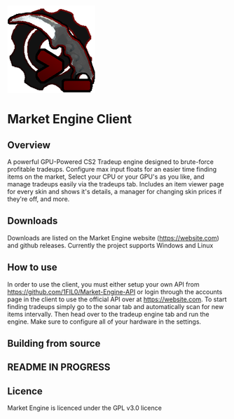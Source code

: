 ![](readme_assets/market_engine_client.png)
# Market Engine Client

## Overview
A powerful GPU-Powered CS2 Tradeup engine designed to brute-force profitable tradeups. Configure max input floats for an easier time finding items on the market, Select your CPU or your GPU's as you like, 
and manage tradeups easily via the tradeups tab. Includes an item viewer page for every skin and shows it's details, a manager for changing skin prices if they're off, and more.

## Downloads
Downloads are listed on the Market Engine website (https://website.com) and github releases. Currently the project supports Windows and Linux

## How to use
In order to use the client, you must either setup your own API from https://github.com/1FIL0/Market-Engine-API or login through the accounts page
in the client to use the official API over at https://website.com. To start finding tradeups simply go to the sonar tab and automatically scan for new items
intervally. Then head over to the tradeup engine tab and run the engine. Make sure to configure all of your hardware in the settings.

## Building from source
## README IN PROGRESS
<!--
### First steps
Firstly, clone the mandatory repositories:  ```mkdir MarketEngine && cd MarketEngine &&
git clone https://github.com/1FIL0/Market-Engine-Client market_engine_client && 
git clone https://github.com/1FIL0/Market-Engine-Share market_engine_share && 
git clone https://github.com/1FIL0/Market-Engine-Assets market_engine_assets &&
git clone https://github.com/1FIL0/Market-Engine-Shell-Network market_engine_shell_network```

### Windows Build Setup
install python from https://www.python.org/ then open powershell and navigate to the MarketEngine root directory.  
create virtual environment and install packages:  
```New-Item -ItemType Directory -Path venvs/windows_x86_64/client_venv -Force;source venvs/windows_x86_64/client_venv/Scripts/activate; py -m pip install pyqt5 pyopencl requests pyinstaller keyring```  
install msys2 from https://www.msys2.org/ and open its mingw64 terminal to install packages (Launch again if it closes after update):  
```pacman -Syu && pacman -S  mingw-w64-x86_64-toolchain mingw-w64-x86_64-openssl mingw-w64-x86_64-opencl-icd mingw-w64-x86_64-opencl-clhpp mingw-w64-x86_64-opencl-headers  mingw-w64-x86_64-rapidjson```

### Linux Build Setup
create virtual environment and install packages:  
```mkdir -p venvs/linux_x86_64/client_venv && source venvs/linux_x86_64/client_venv/bin/activate && python3 -m pip install pyqt5 pyopencl requests pyinstaller keyring && sudo apt update -y && sudo apt install opencl-headers opencl-cl-hpp-headers rapidjson-dev libssl-dev```

### Make 7Zip
you must use the msys2 mingw64 terminal if you're using windows  
Windows: ```cd market_engine_shell_network/configure && ./configure_qt_docs.sh && cd ../make && /mk_zip_client PLATFORM=WINDOWS_X86_64 MAKE_BINARIES=TRUE```  
Linux: ```cd market_engine_shell_network/configure && ./configure_qt_docs.sh && cd ../make && ./mk_zip_client PLATFORM=LINUX_X86_64 MAKE_BINARIES=TRUE```  
The archives will be created in the zip/ directory

### Make AppImage
Download the appimagetool from https://github.com/AppImage/appimagetool and place it in appimg/  
```cd market_engine_shell_network/configure && ./configure_qt_docs.sh && cd ../make && ./mk_appimg_client.sh PLATFORM=LINUX_X86_64 MAKE_BINARIES=TRUE```  
The AppImage will be stored in the appimg/ directory
-->

## Licence
Market Engine is licenced under the GPL v3.0 licence





